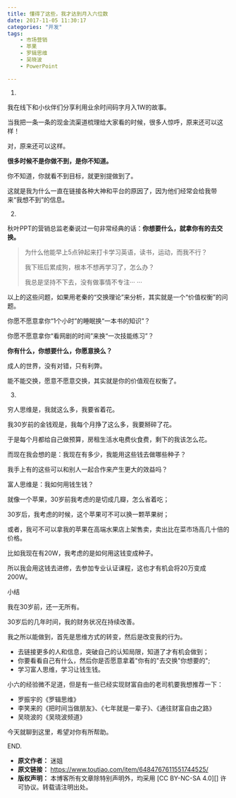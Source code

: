```yaml
---
title: 懂得了这些，我才达到月入六位数
date: 2017-11-05 11:30:17
categories: "开发"
tags:
	- 市场营销
	- 苹果
	- 罗辑思维
	- 吴晓波
	- PowerPoint

---
```


1.

我在线下和小伙伴们分享利用业余时间码字月入1W的故事。

当我把一条一条的现金流渠道梳理给大家看的时候，很多人惊呼，原来还可以这样！

对，原来还可以这样。

**很多时候不是你做不到，是你不知道。**

你不知道，你就看不到目标，就更别提做到了。

这就是我为什么一直在链接各种大神和平台的原因了，因为他们经常会给我带来“我想不到”的信息。

2.

秋叶PPT的营销总监老秦说过一句非常经典的话：**你想要什么，就拿你有的去交换。**

> 为什么他能早上5点钟起来打卡学习英语，读书，运动，而我不行？
> 
> 我下班后累成狗，根本不想再学习了，怎么办？
> 
> 我总是坚持不下去，没有做事情不专注··· ···

以上的这些问题，如果用老秦的“交换理论”来分析，其实就是一个“价值权衡”的问题。

你愿不愿意拿你“1个小时”的睡眠换“一本书的知识”？

你愿不愿意拿你“看网剧的时间”来换“一次技能练习”？

**你有什么，你想要什么，你愿意换么？**

成人的世界，没有对错，只有利弊。

能不能交换，愿意不愿意交换，其实就是你的价值观在权衡了。

3.

穷人思维是，我就这么多，我要省着花。

我30岁前的金钱观是，我每个月挣了这么多，我要掰碎了花。

于是每个月都给自己做预算，房租生活水电费伙食费，剩下的我该怎么花。

而现在我会想的是：我现在有多少，我能用这些钱去做哪些种子？

我手上有的这些可以和别人一起合作来产生更大的效益吗？

富人思维是：我如何用钱生钱？

就像一个苹果，30岁前我考虑的是切成几瓣，怎么省着吃；

30岁后，我考虑的时候，这个苹果可不可以换一颗苹果树；

或者，我可不可以拿我的苹果在高端水果店上架售卖，卖出比在菜市场高几十倍的价格。

比如我现在有20W，我考虑的是如何用这钱变成种子。

所以我会用这钱去进修，去参加专业认证课程，这也才有机会将20万变成200W。

小结

我在30岁前，还一无所有。

30岁后的几年时间，我的财务状况在持续改善。

我之所以能做到，首先是思维方式的转变，然后是改变我的行为。

 *  去链接更多的人和信息，突破自己的认知局限，知道了才有机会做到；
 *  你要看看自己有什么，然后你是否愿意拿着"你有的"去交换"你想要的";
 *  学习富人思维，学习让钱生钱。

小六的经验微不足道，但是有一些已经实现财富自由的老司机要我想推荐一下：

 *  罗振宇的《罗辑思维》
 *  李笑来的《把时间当做朋友》、《七年就是一辈子》、《通往财富自由之路》
 *  吴晓波的《吴晓波频道》

今天就聊到这里，希望对你有所帮助。

END.
 *  **原文作者：** 迷姐
 *  **原文链接：** https://www.toutiao.com/item/6484767611551744525/
 *  **版权声明：** 本博客所有文章除特别声明外，均采用 [CC BY-NC-SA 4.0][] 许可协议。转载请注明出处。